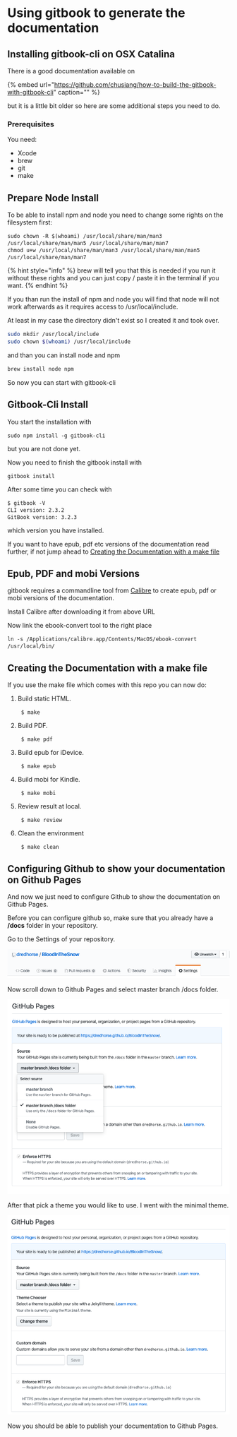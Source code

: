 # Using gitbook to generate the documentation

## Installing gitbook-cli on OSX Catalina

There is a good documentation available on

{% embed url="https://github.com/chusiang/how-to-build-the-gitbook-with-gitbook-cli" caption="" %}

but it is a little bit older so here are some additional steps you need to do.

### Prerequisites

You need:

* Xcode
* brew
* git
* make

## Prepare Node Install

To be able to install npm and node you need to change some rights on the filesystem first:

```text
sudo chown -R $(whoami) /usr/local/share/man/man3 /usr/local/share/man/man5 /usr/local/share/man/man7
chmod u+w /usr/local/share/man/man3 /usr/local/share/man/man5 /usr/local/share/man/man7
```

{% hint style="info" %}
brew will tell you that this is needed if you run it without these rights and you can just copy / paste it in the terminal if you want.
{% endhint %}

If you than run the install of npm and node you will find that node will not work afterwards as it requires access to /usr/local/include.

At least in my case the directory didn't exist so I created it and took over.

```bash
sudo mkdir /usr/local/include
sudo chown $(whoami) /usr/local/include
```

and than you can install node and npm

```bash
brew install node npm
```

So now you can start with gitbook-cli

## Gitbook-Cli Install

You start the installation with

```text
sudo npm install -g gitbook-cli
```

but you are not done yet.

Now you need to finish the gitbook install with

```text
gitbook install
```

After some time you can check with

```text
$ gitbook -V
CLI version: 2.3.2
GitBook version: 3.2.3
```

which version you have installed.

If you want to have epub, pdf etc versions of the documentation read further, if not jump ahead to [Creating the Documentation with a make file](https://app.gitbook.com/@dredhorse/s/blood-in-the-snow-a-hackintosh-story/~/drafts/-M4d23bzGDXB6sovi9aU/using-gitbook-to-generate-the-documentation#creating-the-documentation-with-a-make-file)

## Epub, PDF and mobi Versions

gitbook requires a commandline tool from [Calibre](https://calibre-ebook.com/download_osx) to create epub, pdf or mobi versions of the documentation.

Install Calibre after downloading it from above URL

Now link the ebook-convert tool to the right place

```text
ln -s /Applications/calibre.app/Contents/MacOS/ebook-convert /usr/local/bin/
```

## Creating the Documentation with a make file

If you use the make file which comes with this repo you can now do:

1. Build static HTML.

   ```text
    $ make
   ```

2. Build PDF.

   ```text
    $ make pdf
   ```

3. Build epub for iDevice.

   ```text
    $ make epub
   ```

4. Build mobi for Kindle.

   ```text
    $ make mobi
   ```

5. Review result at local.

   ```text
    $ make review
   ```

6. Clean the environment

   ```text
    $ make clean
   ```

## Configuring Github to show your documentation on Github Pages

And now we just need to configure Github to show the documentation on Github Pages.

Before you can configure github so, make sure that you already have a **/docs** folder in your repository.

Go to the Settings of your repository.

![Repository Settings](../.gitbook/assets/githubsettings.png)

Now scroll down to Github Pages and select master branch /docs folder.

![Github Pages Source Configuration](../.gitbook/assets/githubpagesdocumentation.png)

After that pick a theme you would like to use. I went with the minimal theme.

![GitHub Pages Theme](../.gitbook/assets/githubpagestheme.png)

Now you should be able to publish your documentation to Github Pages.

